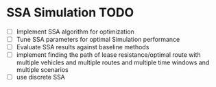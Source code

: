 # SSA Simulation TODO
- [ ] Implement SSA algorithm for optimization
- [ ] Tune SSA parameters for optimal Simulation performance
- [ ] Evaluate SSA results against baseline methods
- [ ] implement finding the path of lease resistance/optimal route with multiple vehicles and multiple routes and multiple time windows and multiple scenarios
- [ ] use discrete SSA
